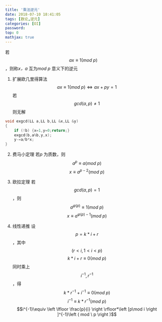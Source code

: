 ```yaml
---
title: '乘法逆元'
date: 2018-07-10 18:41:05
tags: [数论,逆元]
categories: [OI]
password:
top: 0
mathjax: true
---
```

若$$ax\equiv 1\left ( mod \ p \right )$$，则称*x，a* 互为*mod p* 意义下的逆元

1. 扩展欧几里得算法
   $$ax\equiv 1\left ( mod \ p \right )\Leftrightarrow ax+py=1$$
   若$$gcd\left ( a,p \right )\neq 1$$则无解
   
```c++
void exgcd(LL a,LL b,LL &x,LL &y)
{
    if (!b) {x=1,y=0;return;}
    exgcd(b,a%b,y,x);
    y-=a/b*x;	
}
```

2. 费马小定理
   若*p* 为质数，则$$a^{p}\equiv a\left ( mod \ p \right )$$
   $$x\equiv a^{p-2}\left ( mod \ p \right )$$

3. 欧拉定理
   若$$gcd\left ( a,p \right )=1$$，则$$a^{\varphi\left ( p \right )}\equiv 1\left ( mod \ p \right )$$
   $$x\equiv a^{\varphi\left ( p \right )-1}\left ( mod \ p \right )$$

4. 线性递推
   设$$p=k*i+r$$，其中$$\left ( r<i,1<i<p \right )$$
   $$k*i+r\equiv 0\left ( mod \ p \right )$$
   同时乘上$$i^{-1},r^{-1}$$，得$$k*r^{-1}+i^{-1}\equiv 0\left ( mod \ p \right )$$
   $$i^{-1}\equiv k*r^{-1}\left ( mod \ p \right )$$
   $$i^{-1}\equiv \left \lfloor \frac{p}{i} \right \rfloor*\left [p\mod i  \right ]^{-1}\left ( mod \ p \right )$$

